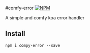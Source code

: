 #comfy-error
[![NPM](https://nodei.co/npm/comfy-error.png)](https://nodei.co/npm/comfy-error/)

A simple and comfy koa error handler 


## Install

```
npm i compy-error --save
```
